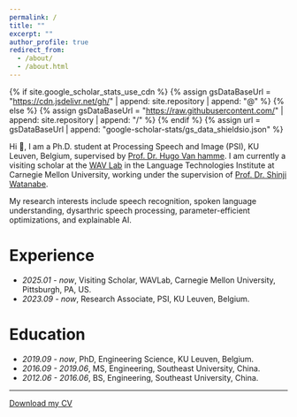 ```yaml
--- 
permalink: /
title: ""
excerpt: ""
author_profile: true
redirect_from: 
  - /about/
  - /about.html
---
```


{% if site.google_scholar_stats_use_cdn %}
{% assign gsDataBaseUrl = "https://cdn.jsdelivr.net/gh/" | append: site.repository | append: "@" %}
{% else %}
{% assign gsDataBaseUrl = "https://raw.githubusercontent.com/" | append: site.repository | append: "/" %}
{% endif %}
{% assign url = gsDataBaseUrl | append: "google-scholar-stats/gs_data_shieldsio.json" %}

<span class='anchor' id='about-me'></span>

Hi 👋, I am a Ph.D. student at Processing Speech and Image (PSI), KU Leuven, Belgium, supervised by [Prof. Dr. Hugo Van hamme](https://www.kuleuven.be/wieiswie/en/person/00040707). I am currently a visiting scholar at the [WAV Lab](https://www.wavlab.org/) in the Language Technologies Institute at Carnegie Mellon University, working under the supervision of [Prof. Dr. Shinji Watanabe](https://sites.google.com/view/shinjiwatanabe). 

<!-- I received my MS (2019) and BS (2016) in Electronic Engineering at Southeast University, China, supervised by [Prof. Dr. Ruqiang Yan](https://scholar.google.com/citations?user=TTs8EoYAAAAJ&hl=en).-->

My research interests include speech recognition, spoken language understanding, dysarthric speech processing, parameter-efficient optimizations, and explainable AI.

# Experience

- *2025.01 - now*, Visiting Scholar, WAVLab, Carnegie Mellon University, Pittsburgh, PA, US.
- *2023.09 - now*, Research Associate, PSI, KU Leuven, Belgium.

# Education

- *2019.09 - now*, PhD, Engineering Science, KU Leuven, Belgium.
- *2016.09 - 2019.06*, MS, Engineering, Southeast University, China.
- *2012.06 - 2016.06*, BS, Engineering, Southeast University, China.

---

[Download my CV](assets/cv.pdf)

